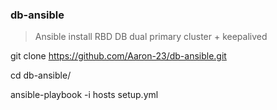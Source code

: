 ### db-ansible

> Ansible install RBD DB dual primary cluster + keepalived

git clone https://github.com/Aaron-23/db-ansible.git

cd db-ansible/

ansible-playbook -i hosts setup.yml
